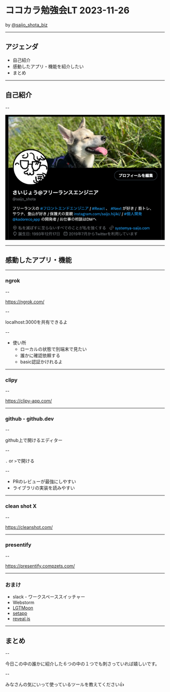 # ココカラ勉強会LT 2023-11-26
by [@saijo_shota_biz](https://twitter.com/saijo_shota_biz)

---

## アジェンダ
- 自己紹介
- 感動したアプリ・機能を紹介したい
- まとめ

---


## 自己紹介

--

![twitterのhomeの画像](https://github.com/saijo-shota-biz/slides/blob/master/recomended-features/CleanShot%202023-11-23%20at%2015.42.48.png)


---


## 感動したアプリ・機能

---

### ngrok

--

https://ngrok.com/

--

localhost:3000を共有できるよ

--

- 使い所
  - ローカルの状態で別端末で見たい
  - 誰かに確認依頼する
  - basic認証かけれるよ

---

### clipy

--

https://clipy-app.com/

---

### github - github.dev

--

github上で開けるエディター

--

`.` or `>`で開ける

--

- PRのレビューが最強にしやすい
- ライブラリの実装を読みやすい

---

### clean shot X

--

https://cleanshot.com/

---

### presentify

--

https://presentify.compzets.com/

---

### おまけ

- slack - ワークスペーススイッチャー
- Webstorm
- [LGTMoon](https://lgtmoon.herokuapp.com/)
- [setapp](https://setapp.com/)
- [reveal.js](https://revealjs.com/)

---

## まとめ

--

今日この中の誰かに紹介した６つの中の１つでも刺さっていれば嬉しいです。

--

みなさんの気にいって使っているツールを教えてください👍
